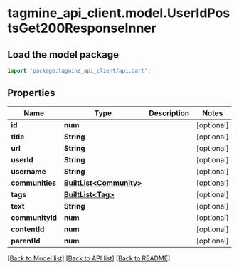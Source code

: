 # tagmine_api_client.model.UserIdPostsGet200ResponseInner

## Load the model package
```dart
import 'package:tagmine_api_client/api.dart';
```

## Properties
Name | Type | Description | Notes
------------ | ------------- | ------------- | -------------
**id** | **num** |  | [optional] 
**title** | **String** |  | [optional] 
**url** | **String** |  | [optional] 
**userId** | **String** |  | [optional] 
**username** | **String** |  | [optional] 
**communities** | [**BuiltList&lt;Community&gt;**](Community.md) |  | [optional] 
**tags** | [**BuiltList&lt;Tag&gt;**](Tag.md) |  | [optional] 
**text** | **String** |  | [optional] 
**communityId** | **num** |  | [optional] 
**contentId** | **num** |  | [optional] 
**parentId** | **num** |  | [optional] 

[[Back to Model list]](../README.md#documentation-for-models) [[Back to API list]](../README.md#documentation-for-api-endpoints) [[Back to README]](../README.md)


